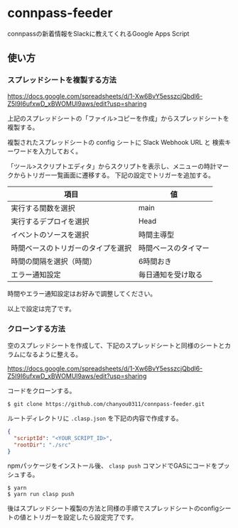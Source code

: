 # connpass-feeder
connpassの新着情報をSlackに教えてくれるGoogle Apps Script


## 使い方

### スプレッドシートを複製する方法

https://docs.google.com/spreadsheets/d/1-Xw6BvY5esszcjQbdl6-Z5I9I6ufxwD_xBWOMUl9aws/edit?usp=sharing

上記のスプレッドシートの「ファイル>コピーを作成」からスプレッドシートを複製する。

複製されたスプレッドシートの config シートに Slack Webhook URL と 検索キーワードを入力しておく。

「ツール>スクリプトエディタ」からスクリプトを表示し、メニューの時計マークからトリガー一覧画面に遷移する。
下記の設定でトリガーを追加する。

| 項目                               | 値                   |
| ---------------------------------- | -------------------- |
| 実行する関数を選択                 | main                 |
| 実行するデプロイを選択             | Head                 |
| イベントのソースを選択             | 時間主導型           |
| 時間ベースのトリガーのタイプを選択 | 時間ベースのタイマー |
| 時間の間隔を選択（時間）           | 6時間おき            |
| エラー通知設定                     | 毎日通知を受け取る   |

時間やエラー通知設定はお好みで調整してください。

以上で設定は完了です。

### クローンする方法

空のスプレッドシートを作成して、下記のスプレッドシートと同様のシートとカラムになるように整える。

https://docs.google.com/spreadsheets/d/1-Xw6BvY5esszcjQbdl6-Z5I9I6ufxwD_xBWOMUl9aws/edit?usp=sharing


コードをクローンする。

```
$ git clone https://github.com/chanyou0311/connpass-feeder.git
```

ルートディレクトリに `.clasp.json` を下記の内容で作成する。

```json
{
  "scriptId": "<YOUR_SCRIPT_ID>",
  "rootDir": "./src"
}
```

npmパッケージをインストール後、 `clasp push` コマンドでGASにコードをプッシュする。

```
$ yarn
$ yarn run clasp push
```

後はスプレッドシート複製の方法と同様の手順でスプレッドシートのconfigシートの値とトリガーを設定したら設定完了です。
